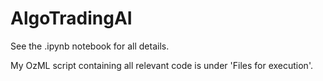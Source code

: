 # AlgoTradingAI
See the .ipynb notebook for all details.

My OzML script containing all relevant code is under 'Files for execution'.
